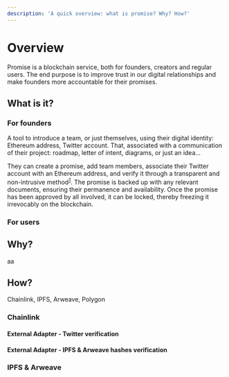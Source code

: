 ```yaml
---
description: 'A quick overview: what is promise? Why? How?'
---
```


# Overview

Promise is a blockchain service, both for founders, creators and regular users. The end purpose is to improve trust in our digital relationships and make founders more accountable for their promises.

## What is it?

### For founders

A tool to introduce a team, or just themselves, using their digital identity: Ethereum address, Twitter account. That, associated with a communication of their project: roadmap, letter of intent, diagrams, or just an idea...

They can create a promise, add team members, associate their Twitter account with an Ethereum address, and verify it through a transparent and non-intrusive method<sup id="1">[1](#external-adapter-twitter-verification)</sup>. The promise is backed up with any relevant documents, ensuring their permanence and availability. Once the promise has been approved by all involved, it can be locked, thereby freezing it irrevocably on the blockchain.

### For users



## Why?

aa

## How?

Chainlink, IPFS, Arweave, Polygon

### Chainlink

#### External Adapter - Twitter verification

#### External Adapter - IPFS & Arweave hashes verification

### IPFS & Arweave
